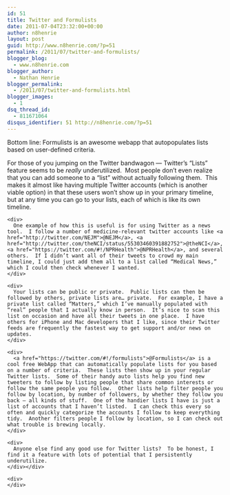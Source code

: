 ```yaml
---
id: 51
title: Twitter and Formulists
date: 2011-07-04T23:32:00+00:00
author: n8henrie
layout: post
guid: http://www.n8henrie.com/?p=51
permalink: /2011/07/twitter-and-formulists/
blogger_blog:
  - www.n8henrie.com
blogger_author:
  - Nathan Henrie
blogger_permalink:
  - /2011/07/twitter-and-formulists.html
blogger_images:
  - 1
dsq_thread_id:
  - 811671064
disqus_identifier: 51 http://n8henrie.com/?p=51
---
```

<div>
  <div>
    Bottom line: Formulists is an awesome webapp that autopopulates lists based on user-defined criteria.
  </div>
  
  <p>
    For those of you jumping on the Twitter bandwagon — Twitter’s “Lists” feature seems to be <i>really</i> underutilized.  Most people don’t even realize that you can add someone to a “list” without actually following them.  This makes it almost like having multiple Twitter accounts (which is another viable option) in that these users won’t show up in your primary timeline, but at any time you can go to your lists, each of which is like its own timeline. 
    
    <div>
      One example of how this is useful is for using Twitter as a news tool.  I follow a number of medicine-relevant twitter accounts like <a href="http://twitter.com/NEJM">@NEJM</a>, <a href="http://twitter.com/theNCI/status/55303460391882752">@theNCI</a>, <a href="https://twitter.com/#!/NPRHealth">@NPRHealth</a>, and several others.  If I didn’t want all of their tweets to crowd my main timeline, I could just add them all to a list called “Medical News,” which I could then check whenever I wanted.
    </div>
    
    <div>
      Your lists can be public or private.  Public lists can then be followed by others, private lists are… private.  For example, I have a private list called “Matters,” which I’ve manually populated with “real” people that I actually know in person.  It’s nice to scan this list on occasion and have all their tweets in one place.  I have others for iPhone and Mac developers that I like, since their Twitter feeds are frequently the fastest way to get support and/or news on updates.
    </div>
    
    <div>
      <a href="https://twitter.com/#!/formulists">@Formulists</a> is a cool free WebApp that can automatically populate lists for you based on a number of criteria.  These lists then show up in your regular Twitter lists.  Some of their handy auto lists help you find new tweeters to follow by listing people that share common interests or follow the same people you follow.  Other lists help filter people you follow by location, by number of followers, by whether they follow you back — all kinds of stuff.  One of the handier lists I have is just a list of accounts that I haven’t listed.  I can check this every so often and quickly categorize the accounts I follow to keep everything tidy.  Another filters people I follow by location, so I can check out what trouble is brewing locally.
    </div>
    
    <div>
      Anyone else find any good use for Twitter lists?  To be honest, I find it a feature with lots of potential that I persistently underutilize.
    </div></div> 
    
    <div>
    </div>